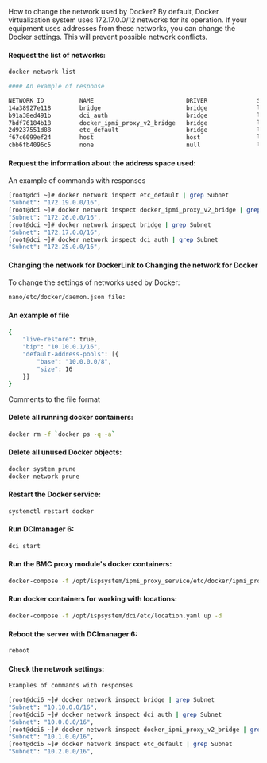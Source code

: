 How to change the network used by Docker?
By default, Docker virtualization system uses 172.17.0.0/12 networks for its operation. If your equipment uses addresses from these networks, you can change the Docker settings. This will prevent possible network conflicts.


#### Request the list of networks:
```sh
docker network list
```
```sh
#### An example of response

NETWORK ID          NAME                          DRIVER              SCOPE
14a38927e118        bridge                        bridge              local
b91a38ed491b        dci_auth                      bridge              local
7bdf76184b18        docker_ipmi_proxy_v2_bridge   bridge              local
2d9237551d88        etc_default                   bridge              local
f67c6099ef24        host                          host                local
cbb6fb4096c5        none                          null                local
```

#### Request the information about the address space used:

An example of commands with responses
```sh
[root@dci ~]# docker network inspect etc_default | grep Subnet
"Subnet": "172.19.0.0/16",
[root@dci ~]# docker network inspect docker_ipmi_proxy_v2_bridge | grep Subnet
"Subnet": "172.26.0.0/16",
[root@dci ~]# docker network inspect bridge | grep Subnet
"Subnet": "172.17.0.0/16",
[root@dci ~]# docker network inspect dci_auth | grep Subnet
"Subnet": "172.25.0.0/16",
```

#### Changing the network for DockerLink to Changing the network for Docker
To change the settings of networks used by Docker:
```sh
nano/etc/docker/daemon.json file:
```
#### An example of file
```sh
{
	"live-restore": true,
	"bip": "10.10.0.1/16",
	"default-address-pools": [{
		"base": "10.0.0.0/8",
		"size": 16
	}]
}
```

 Comments to the file format
#### Delete all running docker containers:
```sh
docker rm -f `docker ps -q -a`
```

#### Delete all unused Docker objects:
```sh
docker system prune
docker network prune
```

#### Restart the Docker service: 
```sh
systemctl restart docker
```
#### Run DCImanager 6:
```sh
dci start
```

#### Run the BMC proxy module's docker containers:
```sh
docker-compose -f /opt/ispsystem/ipmi_proxy_service/etc/docker/ipmi_proxy_v2.yml up -d
```

#### Run docker containers for working with locations:
```sh
docker-compose -f /opt/ispsystem/dci/etc/location.yaml up -d
```

#### Reboot the server with DCImanager 6:
```sh
reboot
```
#### Check the network settings:
```sh
Examples of commands with responses

[root@dci6 ~]# docker network inspect bridge | grep Subnet
"Subnet": "10.10.0.0/16",
[root@dci6 ~]# docker network inspect dci_auth | grep Subnet
"Subnet": "10.0.0.0/16",
[root@dci6 ~]# docker network inspect docker_ipmi_proxy_v2_bridge | grep Subnet
"Subnet": "10.1.0.0/16",
[root@dci6 ~]# docker network inspect etc_default | grep Subnet
"Subnet": "10.2.0.0/16",
```

